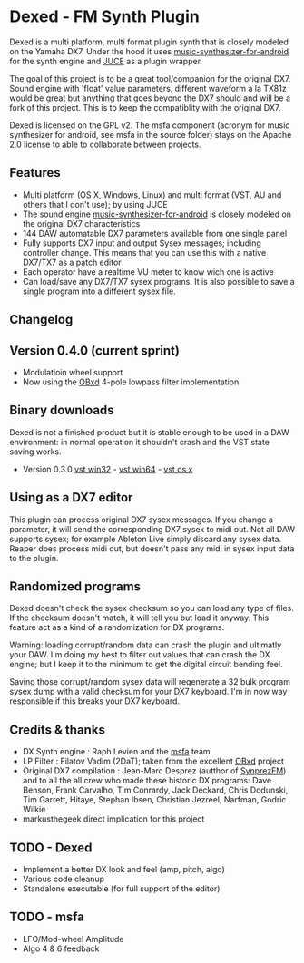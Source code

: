 Dexed - FM Synth Plugin
=======================

Dexed is a multi platform, multi format plugin synth that is closely modeled on the Yamaha DX7. 
Under the hood it uses [music-synthesizer-for-android](https://code.google.com/p/music-synthesizer-for-android) 
for the synth engine and [JUCE](http://wwww.juce.com) as a plugin wrapper.

The goal of this project is to be a great tool/companion for the original DX7. Sound engine 
with 'float' value parameters, different waveform à la TX81z would be great but anything that 
goes beyond the DX7 should and will be a fork of this project. This is to keep the compatiblity with
the original DX7.

Dexed is licensed on the GPL v2. The msfa component (acronym for music synthesizer for android, see msfa 
in the source folder) stays on the Apache 2.0 license to able to collaborate between projects.

Features
--------
* Multi platform (OS X, Windows, Linux) and multi format (VST, AU and others that I don't use); by using JUCE
* The sound engine [music-synthesizer-for-android](https://code.google.com/p/music-synthesizer-for-android) is closely modeled on the original DX7 characteristics
* 144 DAW automatable DX7 parameters available from one single panel
* Fully supports DX7 input and output Sysex messages; including controller change. This means that you can use this with a native DX7/TX7 as a patch editor
* Each operator have a realtime VU meter to know wich one is active
* Can load/save any DX7/TX7 sysex programs. It is also possible to save a single program into a different sysex file.

Changelog
---------
## Version 0.4.0 (current sprint)
* Modulatioin wheel support
* Now using the [OBxd](https://obxd.wordpress.com) 4-pole lowpass filter implementation

Binary downloads
----------------
Dexed is not a finished product but it is stable enough to be used in a DAW environment: 
in normal operation it shouldn't crash and the VST state saving works.

* Version 0.3.0 [vst win32](http://le-son666.com/software/dexed/dexed-0.3.0-win32.zip) - [vst win64](http://le-son666.com/software/dexed/dexed-0.3.0-win64.zip) - [vst os x](http://le-son666.com/software/dexed/dexed-0.3.0-osx.vst.zip)

Using as a DX7 editor
---------------------
This plugin can process original DX7 sysex messages. If you change a parameter, 
it will send the corresponding DX7 sysex to midi out. Not all DAW supports 
sysex; for example Ableton Live simply discard any sysex data. Reaper does 
process midi out, but doesn't pass any midi in sysex input data to the plugin.

Randomized programs
-------------------
Dexed doesn't check the sysex checksum so you can load any type of files. If the checksum doesn't 
match, it will tell you but load it anyway. This feature act as a kind of a randomization 
for DX programs.

Warning: loading corrupt/random data can crash the plugin and ultimatly your DAW. I'm doing my
best to filter out values that can crash the DX engine; but I keep it to the minimum to get the
digital circuit bending feel.

Saving those corrupt/random sysex data will regenerate a 32 bulk program sysex dump with a 
valid checksum for your DX7 keyboard. I'm in now way responsible if this breaks your DX7 keyboard.

Credits & thanks
----------------
* DX Synth engine : Raph Levien and the [msfa](https://code.google.com/p/music-synthesizer-for-android) team 
* LP Filter : Filatov Vadim (2DaT); taken from the excellent [OBxd](https://obxd.wordpress.com) project
* Original DX7 compilation : Jean-Marc Desprez (autthor of [SynprezFM](http://www.synprez.com/SynprezFM)) and to all the all crew who made these historic DX programs: Dave Benson, Frank Carvalho, Tim Conrardy, Jack Deckard, Chris Dodunski, Tim Garrett, Hitaye, Stephan Ibsen, Christian Jezreel, Narfman, Godric Wilkie
* markusthegeek direct implication for this project

TODO - Dexed 
------------
* Implement a better DX look and feel (amp, pitch, algo)
* Various code cleanup
* Standalone executable (for full support of the editor)

TODO - msfa
-----------
* LFO/Mod-wheel Amplitude
* Algo 4 & 6 feedback
